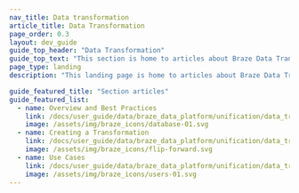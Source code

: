 ```yaml
---
nav_title: Data transformation
article_title: Data Transformation
page_order: 0.3
layout: dev_guide
guide_top_header: "Data Transformation"
guide_top_text: "This section is home to articles about Braze Data Transformation, a low-code solution that can help expedite your data integration."
page_type: landing
description: "This landing page is home to articles about Braze Data Transformation, including how to create a data transformation and uses cases."

guide_featured_title: "Section articles"
guide_featured_list:
  - name: Overview and Best Practices
    link: /docs/user_guide/data/braze_data_platform/unification/data_transformation/overview/
    image: /assets/img/braze_icons/database-01.svg
  - name: Creating a Transformation
    link: /docs/user_guide/data/braze_data_platform/unification/data_transformation/creating_a_transformation/
    image: /assets/img/braze_icons/flip-forward.svg
  - name: Use Cases
    link: /docs/user_guide/data/braze_data_platform/unification/data_transformation/use_cases/
    image: /assets/img/braze_icons/users-01.svg
---
```

<br><br>

